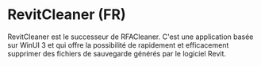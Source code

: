 # RevitCleaner (FR)
RevitCleaner est le successeur de RFACleaner. C'est une application basée sur WinUI 3 et qui offre la possibilité de rapidement et efficacement supprimer des fichiers de sauvegarde générés par le logiciel Revit.
